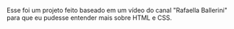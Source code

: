 Esse foi um projeto feito baseado em um vídeo do canal "Rafaella Ballerini" para que eu pudesse entender mais sobre HTML e CSS.
